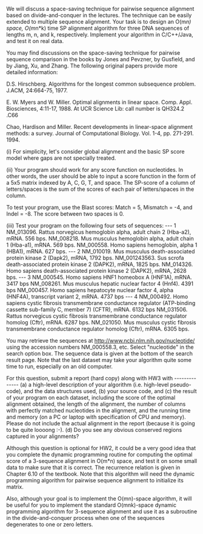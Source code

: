 We will discuss a space-saving technique for pairwise sequence alignment
based on divide-and-conquer in the lectures. The technique can be easily
extended to multiple sequence alignment. Your task is to design an
O(m*n) space, O(m*n*k) time SP alignment algorithm for three DNA
sequences of lengths m, n, and k, respectively. Implement your algorithm
in C/C++/Java, and test it on real data.

You may find discussions on the space-saving technique for pairwise 
sequence comparison in the books by Jones and Pevzner, by Gusfield, 
and by Jiang, Xu, and Zhang. The following original papers provide more
detailed information:

D.S. Hirschberg. Algorithms for the longest common subsequence
problem. J.ACM, 24:664-75, 1977.

E. W. Myers and W. Miller. Optimal alignments in linear space.
Comp. Appl. Biosciences, 4:11-17, 1988.
At UCR Science Lib: call number is QH324.2 .C66 

Chao, Hardison and Miller. Recent developments in linear-space
alignment methods: a survey. Journal of Computational Biology.
Vol. 1-4, pp. 271-291. 1994. 

(i)  For simplicity, let's consider global alignment and the basic 
     SP score model where gaps are not specially treated. 

(ii) Your program should work for any score function on nucleotides.
     In other words, the user should be able to input a score function
in the form of a 5x5 matrix indexed by A, C, G, T, and space.
     The SP-score of a column of letters/spaces is the sum of the scores
     of each pair of letters/spaces in the column.

To test your program, use the Blast scores: Match = 5, Mismatch = -4,
and Indel = -8. The score between two spaces is 0.

(iii) Test your program on the following four sets of sequences:
--- 1 
     NM_013096.  Rattus norvegicus hemoglobin alpha, adult chain 2 (Hba-a2),
                 mRNA. 556 bps.
     NM_008218.  Mus musculus hemoglobin alpha, adult chain 1 (Hba-a1), 
                 mRNA. 569 bps.
     NM_000558.  Homo sapiens hemoglobin, alpha 1 (HBA1), mRNA. 627 bps.
--- 2
     NM_010019.  Mus musculus death-associated protein kinase 2 (Dapk2),
                mRNA, 1792 bps.
     NM_001243563. Sus scrofa death-associated protein kinase 2 (DAPK2),
                mRNA, 1825 bps.
     NM_014326. Homo sapiens death-associated protein kinase 2 (DAPK2), 
                mRNA, 2628 bps.
--- 3
     NM_000545. Homo sapiens HNF1 homeobox A (HNF1A), mRNA. 3417 bps
NM_008261. Mus musculus hepatic nuclear factor 4 (Hnf4). 4391 bps
     NM_000457. Homo sapiens hepatocyte nuclear factor 4, alpha (HNF4A), 
                transcript variant 2, mRNA. 4737 bps
--- 4
     NM_000492. Homo sapiens cystic fibrosis transmembrane conductance
                regulator (ATP-binding cassette sub-family C, member 7) 
                (CFTR), mRNA. 6132 bps
     NM_031506. Rattus norvegicus cystic fibrosis transmembrane 
                conductance regulator homolog (Cftr), mRNA. 6287 bps.
     NM_021050. Mus musculus cystic fibrosis transmembrane conductance
                regulator homolog (Cftr), mRNA. 6305 bps.

You may retrieve the sequences at http://www.ncbi.nlm.nih.gov/nucleotide/
using the accession numbers NM_000558.3, etc. Select "nucleotide" in 
the search option box. The sequence data is given at the bottom of 
the search result page. Note that the last dataset may take your algorithm 
quite some time to run, especially on an old computer.

For this question, submit a report (hard copy) along with HW3 with
                                               --------------
(a) a high-level description of your algorithm (i.e. high-level
    pseudo-code), and the data structures used,
(b) your source code, and
(c) the result of your program on each dataset, including the
    score of the optimal alignment obtained, the length of the alignment,
the number of columns with perfectly matched nucleotides in the
alignment, and the running time and memory (on a PC or laptop
    with specification of CPU and memory). Please do not include
the actual alignment in the report (because it is going to be quite
loooong :-). 
(d) Do you see any obvious conserved regions captured in your alignments?

Although this question is optional for HW2, it could be a very good idea
that you complete the dynamic programming routine for computing the 
optimal score of a 3-sequence alignment in O(m*n) space, and test it on
some small data to make sure that it is correct. The recurrence relation is
given in Chapter 6.10 of the textbook. Note that this algorithm will need
the dynamic programming algorithm for pairwise sequence alignment to 
initialize its matrix.

Also, although your goal is to implement the O(mn)-space algorithm, it
will be useful for you to implement the standard O(mnk)-space dynamic 
programming algorithm for 3-sequence alignment and use it as a subroutine 
in the divide-and-conquer process when one of the sequences degenerates 
to one or zero letters.
